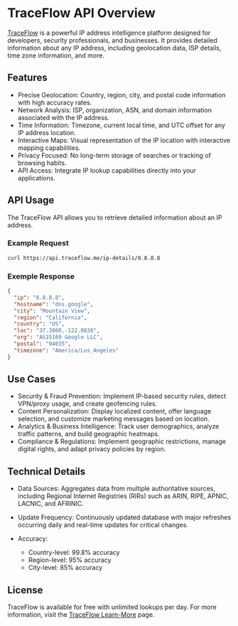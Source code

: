# TraceFlow API Overview

[TraceFlow](https://traceflow.me/) is a powerful IP address intelligence platform designed for developers, security professionals, and businesses. It provides detailed information about any IP address, including geolocation data, ISP details, time zone information, and more.

## Features
- Precise Geolocation: Country, region, city, and postal code information with high accuracy rates.
- Network Analysis: ISP, organization, ASN, and domain information associated with the IP address.
- Time Information: Timezone, current local time, and UTC offset for any IP address location.
- Interactive Maps: Visual representation of the IP location with interactive mapping capabilities.
- Privacy Focused: No long-term storage of searches or tracking of browsing habits.
- API Access: Integrate IP lookup capabilities directly into your applications.

## API Usage
The TraceFlow API allows you to retrieve detailed information about an IP address.

### Example Request
```bash
curl https://api.traceflow.me/ip-details/8.8.8.8
```
### Exemple Response
```json
{
  "ip": "8.8.8.8",
  "hostname": "dns.google",
  "city": "Mountain View",
  "region": "California",
  "country": "US",
  "loc": "37.3860,-122.0838",
  "org": "AS15169 Google LLC",
  "postal": "94035",
  "timezone": "America/Los_Angeles"
}
```

## Use Cases
- Security & Fraud Prevention: Implement IP-based security rules, detect VPN/proxy usage, and create geofencing rules.
- Content Personalization: Display localized content, offer language selection, and customize marketing messages based on location.
- Analytics & Business Intelligence: Track user demographics, analyze traffic patterns, and build geographic heatmaps.
- Compliance & Regulations: Implement geographic restrictions, manage digital rights, and adapt privacy policies by region.

## Technical Details
- Data Sources: Aggregates data from multiple authoritative sources, including Regional Internet Registries (RIRs) such as ARIN, RIPE, APNIC, LACNIC, and AFRINIC.
- Update Frequency: Continuously updated database with major refreshes occurring daily and real-time updates for critical changes.

- Accuracy:
  - Country-level: 99.8% accuracy
  - Region-level: 95% accuracy
  - City-level: 85% accuracy

## License
TraceFlow is available for free with unlimited lookups per day. For more information, visit the [TraceFlow Learn-More](https://traceflow.me/learn-more) page.
